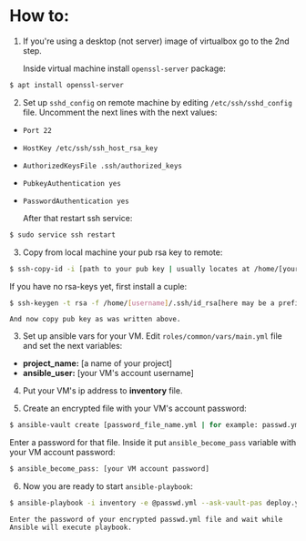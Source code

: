 
# How to:  

1. If you're using a desktop (not server) image of virtualbox go to the 2nd step.

    Inside virtual machine install `openssl-server` package:

```bash
$ apt install openssl-server
```  

2. Set up `sshd_config` on remote machine by editing `/etc/ssh/sshd_config` file. Uncomment the next lines with the next values:
  * `Port 22`
  * `HostKey /etc/ssh/ssh_host_rsa_key`
  * `AuthorizedKeysFile .ssh/authorized_keys` 
  * `PubkeyAuthentication yes`
  * `PasswordAuthentication yes`

    After that restart ssh service:

```bash 
$ sudo service ssh restart
```
3. Copy from local machine your pub rsa key to remote: 

```bash
$ ssh-copy-id -i [path to your pub key | usually locates at /home/[your username\]/.id_rsa.pub or other name which you set ] [username on remote machine]@[hostname or ip address]
```

If you have no rsa-keys yet, first install a cuple:

```bash
$ ssh-keygen -t rsa -f /home/[username]/.ssh/id_rsa[here may be a prefix] 
```
    And now copy pub key as was written above.

3. Set up ansible vars for your VM. Edit `roles/common/vars/main.yml` file and set the next variables:

* **project_name:** [a name of your project]
* **ansible_user:** [your VM's account username]

4. Put your VM's ip address to **inventory** file.

5. Create an encrypted file with your VM's account password:

```bash
$ ansible-vault create [password_file_name.yml | for example: passwd.yml]
```
Enter a password for that file. Inside it put `ansible_become_pass` variable with your VM account password:

```bash
$ ansible_become_pass: [your VM account password]
```

6. Now you are ready to start `ansible-playbook`:

```bash
$ ansible-playbook -i inventory -e @passwd.yml --ask-vault-pas deploy.yml
```

    Enter the password of your encrypted passwd.yml file and wait while Ansible will execute playbook.
